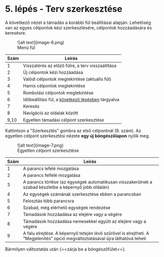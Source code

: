 # 5. lépés - Terv szerkesztése

A következő nézet a támadás a korábbi fül beállításai alapján. Lehetőség van az egyes célpontok kézi szerkesztésére, célpontok hozzáadására és keresésre.

<figure markdown="span">
  ![alt text](image-6.png)
  <figcaption>Menü fül</figcaption>
</figure>

| Szám | Leírás                                                                           |
| ---- | -------------------------------------------------------------------------------- |
| 1    | Visszatérés az előző fülre, a terv visszaállítása                                |
| 2    | Új célpontok kézi hozzáadása                                                     |
| 3    | Valódi célpontok megtekintése (aktuális fül)                                     |
| 4    | Hamis célpontok megtekintése                                                     |
| 5    | Rombolási célpontok megtekintése                                                 |
| 6    | Időbeállítási fül, a [következő lépésben](./step_6_set_time_finish.md) tárgyalva |
| 7    | Keresés                                                                          |
| 8    | Navigáció az oldalak között                                                      |
| 9,10 | Egyetlen támadási célpont szerkesztése                                           |

Kattintson a "Szerkesztés" gombra az első célpontnál (9. szám). Az egyetlen célpont szerkesztési nézete **egy új böngészőlapon** nyílik meg.

<figure markdown="span">
  ![alt text](image-7.png)
  <figcaption>Egyetlen célpont szerkesztése</figcaption>
</figure>

| Szám | Leírás                                                                                                                            |
| ---- | --------------------------------------------------------------------------------------------------------------------------------- |
| 1    | A parancs lefelé mozgatása                                                                                                        |
| 2    | A parancs felfelé mozgatása                                                                                                       |
| 3    | A parancs törlése (az egységek automatikusan visszakerülnek a szabad készletbe a képernyő jobb oldalán)                           |
| 4    | Az egységek számának szerkesztése ebben a parancsban                                                                              |
| 5    | Felosztás több parancsra                                                                                                          |
| 6    | Szabad, még elérhető egységek rendezése                                                                                           |
| 7    | Támadások hozzáadása az elejére vagy a végére                                                                                     |
| 8    | Támadások hozzáadása nemesekkel együtt az elejére vagy a végére                                                                   |
| 9    | A falu elrejtése. A képernyő tetején lévő szűrővel is elrejtheti. A "Megjelenítés" opció megváltoztatásával újra láthatóvá teheti |

Bármilyen változtatás után {==zárja be a böngészőfület==}.
